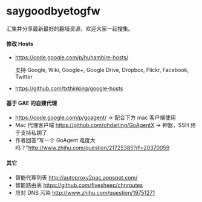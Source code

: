 saygoodbyetogfw
===============

汇集并分享最新最好的翻墙资源，欢迎大家一起搜集。

#### 修改 Hosts
* https://code.google.com/p/huhamhire-hosts/

  支持 Google, Wiki, Google+, Google Drive, Dropbox, Flickr, Facebook, Twitter
* https://github.com/txthinking/google-hosts

#### 基于 GAE 的自建代理
* https://code.google.com/p/goagent/ -> 配合下方 mac 客户端使用
* Mac 代理客户端 https://github.com/ohdarling/GoAgentX -> 神器，SSH 终于支持私钥了 
 * 作者回答“写一个 GoAgent 难度大吗？”http://www.zhihu.com/question/21725385?rf=20370059

#### 其它
* 智能代理列表 http://autoproxy2pac.appspot.com/
* 智能路由表 https://github.com/fivesheep/chnroutes
* 应对 DNS 污染 http://www.zhihu.com/question/19751271
